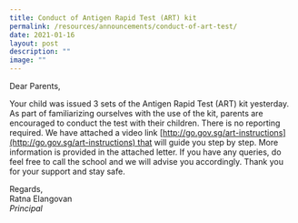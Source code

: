 ```yaml
---
title: Conduct of Antigen Rapid Test (ART) kit
permalink: /resources/announcements/conduct-of-art-test/
date: 2021-01-16
layout: post
description: ""
image: ""
---
```

Dear Parents,

Your child was issued 3 sets of the Antigen Rapid Test (ART) kit yesterday. As part of familiarizing ourselves with the use of the kit, parents are encouraged to conduct the test with their children. There is no reporting required. We have attached a video link [http://go.gov.sg/art-instructions](http://go.gov.sg/art-instructions) that will guide you step by step. More information is provided in the attached letter. If you have any queries, do feel free to call the school and we will advise you accordingly. Thank you for your support and stay safe.

Regards,    
Ratna Elangovan   
_Principal_